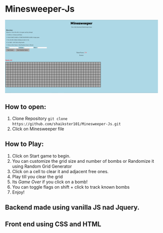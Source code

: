 # Minesweeper-Js

![homepage](mine.PNG)

## How to open:  

1. Clone Repository `git clone https://github.com/shaikster101/Minesweeper-Js.git `
2. Click on Minesweeper file

## How to Play: 

1. Click on Start game to begin. 
1. You can customize the grid size and number of bombs or Randomize it using Random Grid Generator
1. Click on a cell to clear it and adjacent free ones.
1. Play till you clear the grid 
1. Its *Game Over* if you click on a bomb!
1. You can toggle flags on shift + click to track known bombs
1. Enjoy!


## Backend made using vanilla JS nad Jquery. 
## Front end using CSS and HTML

